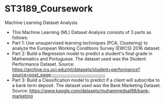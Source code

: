 # ST3189_Coursework
Machine Learning Dataset Analysis
- This Machine Learning (ML) Dataset Analysis consists of 3 parts as follows:
- Part 1: Use unsupervised learning techniques (PCA, Clustering) to analyze the European Working Conditions Survey (EWCS) 2016 dataset.
- Part 2: Build a Regression model to predict a student's final grade in Mathematics and Portuguese. The dataset used was the Student Performance Dataset. Source: https://archive.ics.uci.edu/ml/datasets/student+performance?source=post_page---------------------------
- Part 3: Build a Classification model to predict if a client will subscribe to a bank term deposit. The dataset used was the Bank Marketing Dataset. Source: https://www.kaggle.com/datasets/muhammedsal98/bank-marketing
